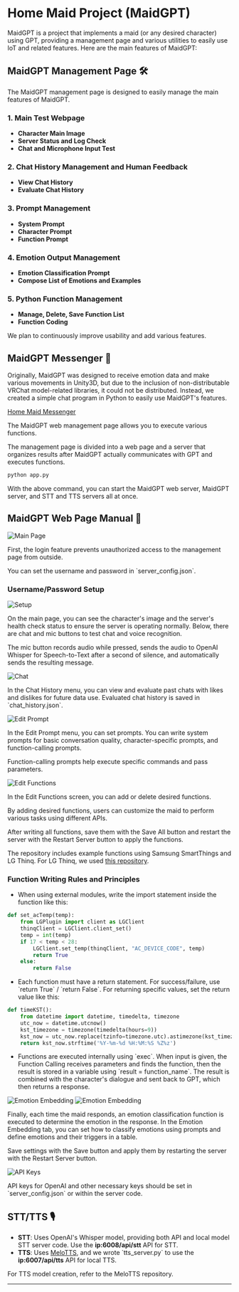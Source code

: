
# Home Maid Project (MaidGPT)

MaidGPT is a project that implements a maid (or any desired character) using GPT, providing a management page and various utilities to easily use IoT and related features. Here are the main features of MaidGPT:

## MaidGPT Management Page 🛠️

The MaidGPT management page is designed to easily manage the main features of MaidGPT.

### 1. Main Test Webpage
- **Character Main Image**
- **Server Status and Log Check**
- **Chat and Microphone Input Test**

### 2. Chat History Management and Human Feedback
- **View Chat History**
- **Evaluate Chat History**

### 3. Prompt Management
- **System Prompt**
- **Character Prompt**
- **Function Prompt**

### 4. Emotion Output Management
- **Emotion Classification Prompt**
- **Compose List of Emotions and Examples**

### 5. Python Function Management
- **Manage, Delete, Save Function List**
- **Function Coding**

We plan to continuously improve usability and add various features.

## MaidGPT Messenger 📲

Originally, MaidGPT was designed to receive emotion data and make various movements in Unity3D, but due to the inclusion of non-distributable VRChat model-related libraries, it could not be distributed. Instead, we created a simple chat program in Python to easily use MaidGPT's features.

[Home Maid Messenger](https://www.notion.so/2cee834d66b04df4a374d686432c51f1?pvs=21)

The MaidGPT web management page allows you to execute various functions.

The management page is divided into a web page and a server that organizes results after MaidGPT actually communicates with GPT and executes functions.

```bash
python app.py
```

With the above command, you can start the MaidGPT web server, MaidGPT server, and STT and TTS servers all at once.

## MaidGPT Web Page Manual 📘

![Main Page](Assets/Untitled.png)

First, the login feature prevents unauthorized access to the management page from outside.

You can set the username and password in \`server_config.json\`.

### Username/Password Setup

![Setup](Assets/Untitled%201.png)

On the main page, you can see the character's image and the server's health check status to ensure the server is operating normally. Below, there are chat and mic buttons to test chat and voice recognition.

The mic button records audio while pressed, sends the audio to OpenAI Whisper for Speech-to-Text after a second of silence, and automatically sends the resulting message.

![Chat](Assets/Untitled%202.png)

In the Chat History menu, you can view and evaluate past chats with likes and dislikes for future data use. Evaluated chat history is saved in \`chat_history.json\`.

![Edit Prompt](Assets/Untitled%203.png)

In the Edit Prompt menu, you can set prompts. You can write system prompts for basic conversation quality, character-specific prompts, and function-calling prompts.

Function-calling prompts help execute specific commands and pass parameters.

![Edit Functions](Assets/Untitled%204.png)

In the Edit Functions screen, you can add or delete desired functions.

By adding desired functions, users can customize the maid to perform various tasks using different APIs.

After writing all functions, save them with the Save All button and restart the server with the Restart Server button to apply the functions.

The repository includes example functions using Samsung SmartThings and LG Thinq. For LG Thinq, we used [this repository](https://github.com/majki09/domoticz_lg_thinq_plugin).

### Function Writing Rules and Principles
- When using external modules, write the import statement inside the function like this:

```python
def set_acTemp(temp):
    from LGPlugin import client as LGClient
    thinqClient = LGClient.client_set()
    temp = int(temp)
    if 17 < temp < 28:
        LGClient.set_temp(thinqClient, "AC_DEVICE_CODE", temp)
        return True
    else:
        return False
```

- Each function must have a return statement. For success/failure, use \`return True\` / \`return False\`. For returning specific values, set the return value like this:

```python
def timeKST():
    from datetime import datetime, timedelta, timezone
    utc_now = datetime.utcnow()
    kst_timezone = timezone(timedelta(hours=9))
    kst_now = utc_now.replace(tzinfo=timezone.utc).astimezone(kst_timezone)
    return kst_now.strftime('%Y-%m-%d %H:%M:%S %Z%z')
```

- Functions are executed internally using \`exec\`. When input is given, the Function Calling receives parameters and finds the function, then the result is stored in a variable using \`result = function_name\`. The result is combined with the character's dialogue and sent back to GPT, which then returns a response.

![Emotion Embedding](Assets/Untitled%205.png)
![Emotion Embedding](Assets/Untitled%206.png)

Finally, each time the maid responds, an emotion classification function is executed to determine the emotion in the response. In the Emotion Embedding tab, you can set how to classify emotions using prompts and define emotions and their triggers in a table.

Save settings with the Save button and apply them by restarting the server with the Restart Server button.

![API Keys](Assets/Untitled%207.png)

API keys for OpenAI and other necessary keys should be set in \`server_config.json\` or within the server code.

## STT/TTS 🎙️
- **STT**: Uses OpenAI's Whisper model, providing both API and local model STT server code. Use the **ip:6008/api/stt** API for STT.
- **TTS**: Uses [MeloTTS](https://github.com/myshell-ai/MeloTTS/), and we wrote \`tts_server.py\` to use the **ip:6007/api/tts** API for local TTS.

For TTS model creation, refer to the MeloTTS repository.

---

